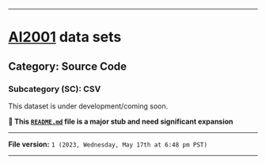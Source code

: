 
***

# [AI2001](https://github.com/seanpm2001/AI2001/) data sets

## Category: Source Code

### Subcategory (SC): CSV

This dataset is under development/coming soon.

**🌱️ This [`README.md`](/README.md) file is a major stub and need significant expansion**

***

**File version:** `1 (2023, Wednesday, May 17th at 6:48 pm PST)`

***
